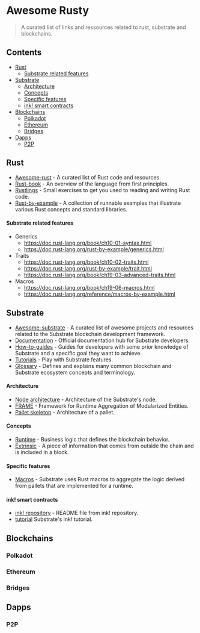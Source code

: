 # Awesome Rusty
> A curated list of links and ressources related to rust, substrate and blockchains.

## Contents
- [Rust](#rust)
  - [Substrate related features](#substrate-related-features)
- [Substrate](#substrate)
  - [Architecture](#architecture)
  - [Concepts](#concepts)
  - [Specific features](#specific-features)
  - [ink! smart contracts](#ink-smart-contracts)
- [Blockchains](#blockchains)
  - [Polkadot](#polkadot)
  - [Ethereum](#ethereum)
  - [Bridges](#bridges)
- [Dapps](#dapps)
  - [P2P](#p2p)

## Rust
* [Awesome-rust](https://github.com/rust-unofficial/awesome-rust) - A curated list of Rust code and resources.
* [Rust-book](https://doc.rust-lang.org/book/) - An overview of the language from first principles.
* [Rustlings](https://github.com/rust-lang/rustlings/) - Small exercises to get you used to reading and writing Rust code.
* [Rust-by-example](https://doc.rust-lang.org/stable/rust-by-example/) - A collection of runnable examples that illustrate various Rust concepts and standard libraries.

#### Substrate related features
* Generics
  * https://doc.rust-lang.org/book/ch10-01-syntax.html
  * https://doc.rust-lang.org/rust-by-example/generics.html
* Traits
  * https://doc.rust-lang.org/book/ch10-02-traits.html
  * https://doc.rust-lang.org/rust-by-example/trait.html
  * https://doc.rust-lang.org/book/ch19-03-advanced-traits.html
* Macros
  * https://doc.rust-lang.org/book/ch19-06-macros.html
  * https://doc.rust-lang.org/reference/macros-by-example.html

## Substrate
* [Awesome-substrate](https://github.com/substrate-developer-hub/awesome-substrate) - A curated list of awesome projects and resources related to the Substrate blockchain development framework.
* [Documentation](https://docs.substrate.io/v3/getting-started/overview/) - Official documentation hub for Substrate developers.
* [How-to-guides](https://docs.substrate.io/how-to-guides/v3/) - Guides for developers with some prior knowledge of Substrate and a specific goal they want to achieve.
* [Tutorials](https://docs.substrate.io/tutorials/v3/) - Play with Substrate features.
* [Glossary](https://docs.substrate.io/v3/getting-started/glossary/) - Defines and explains many common blockchain and Substrate ecosystem concepts and terminology.

#### Architecture
* [Node architecture](https://docs.substrate.io/v3/getting-started/architecture/) - Architecture of the Substrate's node.
* [FRAME](https://docs.substrate.io/v3/runtime/frame/) - Framework for Runtime Aggregation of Modularized Entities.
* [Pallet skeleton](https://docs.substrate.io/v3/runtime/frame/#skeleton-of-a-pallet) - Architecture of a pallet.

#### Concepts
* [Runtime](https://docs.substrate.io/v3/concepts/runtime/) - Business logic that defines the blockchain behavior.
* [Extrinsic](https://docs.substrate.io/v3/concepts/extrinsics/) - A piece of information that comes from outside the chain and is included in a block.

#### Specific features
* [Macros](https://docs.substrate.io/v3/runtime/macros/) - Substrate uses Rust macros to aggregate the logic derived from pallets that are implemented for a runtime.

#### ink! smart contracts
* [ink! repository](https://github.com/paritytech/ink/tree/master/crates/storage#developer-documentation) - README file from ink! repository.
* [tutorial](https://docs.substrate.io/tutorials/v3/ink-workshop/pt1/) Substrate's ink! tutorial.

## Blockchains

### Polkadot

### Ethereum

### Bridges

## Dapps

### P2P
